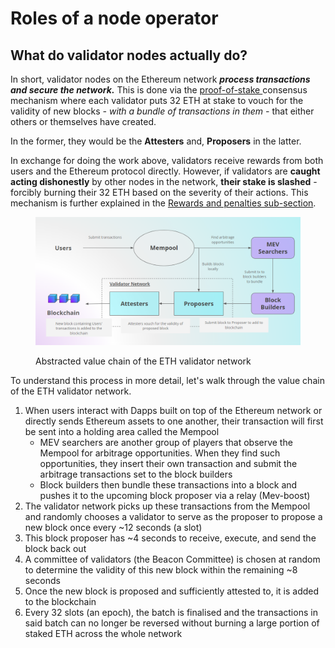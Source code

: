 # Roles of a node operator

## What do validator nodes actually do?

In short, validator nodes on the Ethereum network _**process transactions and secure the network.**_ This is done via the [proof-of-stake ](https://ethereum.org/en/developers/docs/consensus-mechanisms/pos/)consensus mechanism where each validator puts 32 ETH at stake to vouch for the validity of new blocks _- with a bundle of transactions in them -_ that either others or themselves have created.

In the former, they would be the **Attesters** and, **Proposers** in the latter.

In exchange for doing the work above, validators receive rewards from both users and the Ethereum protocol directly. However, if validators are **caught acting dishonestly** by other nodes in the network, **their stake is slashed** - forcibly burning their 32 ETH based on the severity of their actions. This mechanism is further explained in the [Rewards and penalties sub-section](../understanding-eth-validators/rewards-and-penalties.md).

<figure><img src="../.gitbook/assets/image (1).png" alt=""><figcaption><p>Abstracted value chain of the ETH validator network</p></figcaption></figure>

To understand this process in more detail, let's walk through the value chain of the ETH validator network.

1. When users interact with Dapps built on top of the Ethereum network or directly sends Ethereum assets to one another, their transaction will first be sent into a holding area called the Mempool
   * MEV searchers are another group of players that observe the Mempool for arbitrage opportunities. When they find such opportunities, they insert their own transaction and submit the arbitrage transactions set to the block builders
   * Block builders then bundle these transactions into a block and pushes it to the upcoming block proposer via a relay (Mev-boost)&#x20;
2. The validator network picks up these transactions from the Mempool and randomly chooses a validator to serve as the proposer to propose a new block once every \~12 seconds (a slot)
3. This block proposer has \~4 seconds to receive, execute, and send the block back out
4. A committee of validators (the Beacon Committee) is chosen at random to determine the validity of this new block within the remaining \~8 seconds
5. Once the new block is proposed and sufficiently attested to, it is added to the blockchain
6. Every 32 slots (an epoch), the batch is finalised and the transactions in said batch can no longer be reversed without burning a large portion of staked ETH across the whole network
